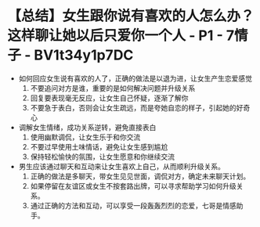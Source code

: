 # 【总结】女生跟你说有喜欢的人怎么办？这样聊让她以后只爱你一个人 - P1 - 7情子 - BV1t34y1p7DC

-   如何回应女生说有喜欢的人了，正确的做法是以退为进，让女生产生恋爱感觉
    1.  不要追问对方是谁，重要的是如何解决问题并升级关系
    2.  回复要表现毫无反应，让女生自己怀疑，逐渐了解你
    3.  不要急于表白，否则会让女生疏远，而是夸她自恋的样子，引起她的好奇心
-   调解女生情绪，成功关系逆转，避免直接表白
    1.  使用幽默调侃，让女生乐于和你交流
    2.  不要过早使用土味情话，避免让女生感到尴尬
    3.  保持轻松愉快的氛围，让女生愿意和你继续交流
-   男生应该通过聊天和互动来让女生喜欢上自己，从而顺利升级关系。
    1.  正确的做法是多聊天，带女生见见世面，调侃对方，确定未来聊天计划。
    2.  如果停留在友谊区或女生不按套路出牌，可以寻求帮助学习如何升级关系。
    3.  通过正确的方法和互动，可以享受一段轰轰烈烈的恋爱，七哥是情感助手。